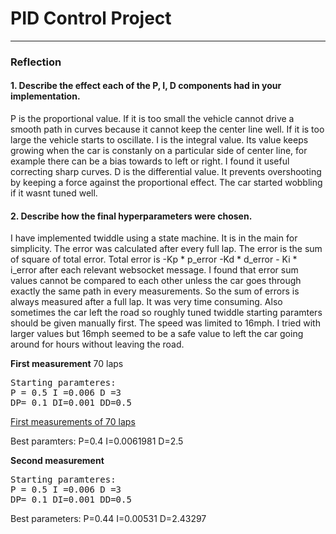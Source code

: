 # **PID Control Project** 

---
### Reflection

#### 1. Describe the effect each of the P, I, D components had in your implementation.

P is the proportional value. If it is too small the vehicle cannot drive a smooth path in curves because it cannot keep the center line well. If it is too large the vehicle starts to oscillate.
I is the integral value. Its value keeps growing when the car is constanly on a particular side of center line, for example there can be a bias towards to left or right. I found it useful correcting sharp curves.
D is the differential value. It prevents overshooting by keeping a force against the proportional effect. The car started wobbling if it wasnt tuned well.
#### 2. Describe how the final hyperparameters were chosen.
I have implemented twiddle using a state machine. It is in the main for simplicity. The error was calculated after every full lap. The error is the sum of square of total error. Total error is -Kp * p_error -Kd * d_error - Ki * i_error after each relevant websocket message.
I found that error sum values cannot be compared to each other unless the car goes through exactly the same path in every measurements. So the sum of errors is always measured after a full lap. It was very time consuming. Also sometimes the car left the road so roughly tuned twiddle starting paramters should be given manually first.
The speed was limited to 16mph. I tried with larger values but 16mph seemed to be a safe value to left the car going around for hours without leaving the road.

__First measurement__
70 laps
<pre>
Starting paramteres:
P = 0.5 I =0.006 D =3
DP= 0.1 DI=0.001 DD=0.5
</pre>
[First measurements of 70 laps](https://github.com/balinth0rvath/CarND-PID-Control-Project/blob/master/measurements_1.txt)

Best paramters:
P=0.4 I=0.0061981 D=2.5

__Second measurement__
<pre>
Starting paramteres:
P = 0.5 I =0.006 D =3
DP= 0.1 DI=0.001 DD=0.5
</pre>

Best parameters:
P=0.44 I=0.00531 D=2.43297



